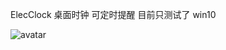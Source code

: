 ElecClock 桌面时钟 可定时提醒 目前只测试了 win10

![avatar](https://gitee.com/zhanghed/ElecClock/raw/main/PixPin_2024-02-15_11-58-00.png)
